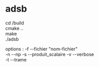 # adsb

cd /build   
cmake ..    
make    
./adsb <options>    

options : -f --fichier "nom-fichier"    
          -n --np <int> 
          -s --produit_scalaire <float> 
          -v --verbose  
          -t --trame    